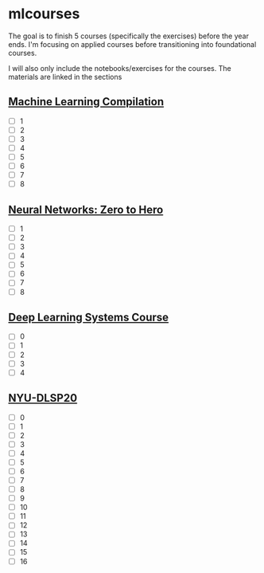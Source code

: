 # mlcourses
The goal is to finish 5 courses (specifically the exercises) before the year ends. I'm focusing on applied courses before transitioning into foundational courses.


I will also only include the notebooks/exercises for the courses. The materials are linked in the sections

## [Machine Learning Compilation](https://mlc.ai/summer22/schedule)
- [ ] 1
- [ ] 2
- [ ] 3
- [ ] 4
- [ ] 5
- [ ] 6
- [ ] 7
- [ ] 8

## [Neural Networks: Zero to Hero](https://karpathy.ai/zero-to-hero.html)
- [ ] 1
- [ ] 2
- [ ] 3
- [ ] 4
- [ ] 5
- [ ] 6
- [ ] 7
- [ ] 8

## [Deep Learning Systems Course](https://dlsyscourse.org/assignments/)
- [ ] 0
- [ ] 1
- [ ] 2
- [ ] 3
- [ ] 4

## [NYU-DLSP20](https://github.com/atcold/NYU-DLSP20)
- [ ] 0
- [ ] 1
- [ ] 2
- [ ] 3
- [ ] 4
- [ ] 5
- [ ] 6
- [ ] 7
- [ ] 8
- [ ] 9
- [ ] 10
- [ ] 11
- [ ] 12
- [ ] 13
- [ ] 14
- [ ] 15
- [ ] 16
